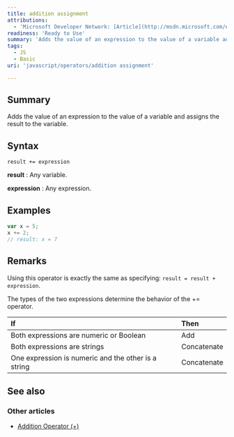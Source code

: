 ```yaml
---
title: addition assignment
attributions:
  - 'Microsoft Developer Network: [Article](http://msdn.microsoft.com/en-us/library/ie/w2xk8y0c(v=vs.94).aspx)'
readiness: 'Ready to Use'
summary: 'Adds the value of an expression to the value of a variable and assigns the result to the variable.'
tags:
  - JS
  - Basic
uri: 'javascript/operators/addition assignment'

---
```

## Summary

Adds the value of an expression to the value of a variable and assigns the result to the variable.

## Syntax

    result += expression

**result**
:   Any variable.

**expression**
:   Any expression.

## Examples

``` js
var x = 5;
x += 2;
// result: x = 7
```

## Remarks

Using this operator is exactly the same as specifying: `result = result + expression`.

The types of the two expressions determine the behavior of the += operator.

|If|Then|
|:--|:---|
|Both expressions are numeric or Boolean|Add|
|Both expressions are strings|Concatenate|
|One expression is numeric and the other is a string|Concatenate|

## See also

### Other articles

-   [Addition Operator (+)](/javascript/operators/addition)

